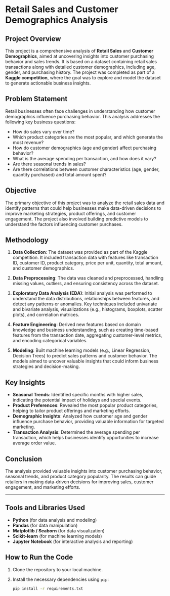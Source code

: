 # Retail Sales and Customer Demographics Analysis

## Project Overview

This project is a comprehensive analysis of **Retail Sales** and **Customer Demographics**, aimed at uncovering insights into customer purchasing behavior and sales trends. It is based on a dataset containing retail sales transactions along with detailed customer demographics, including age, gender, and purchasing history. The project was completed as part of a **Kaggle competition**, where the goal was to explore and model the dataset to generate actionable business insights.

## Problem Statement

Retail businesses often face challenges in understanding how customer demographics influence purchasing behavior. This analysis addresses the following key business questions:

- How do sales vary over time?
- Which product categories are the most popular, and which generate the most revenue?
- How do customer demographics (age and gender) affect purchasing behavior?
- What is the average spending per transaction, and how does it vary?
- Are there seasonal trends in sales?
- Are there correlations between customer characteristics (age, gender, quantity purchased) and total amount spent?

## Objective

The primary objective of this project was to analyze the retail sales data and identify patterns that could help businesses make data-driven decisions to improve marketing strategies, product offerings, and customer engagement. The project also involved building predictive models to understand the factors influencing customer purchases.

## Methodology

1. **Data Collection**: The dataset was provided as part of the Kaggle competition. It included transaction data with features like transaction ID, customer ID, product category, price per unit, quantity, total amount, and customer demographics.
  
2. **Data Preprocessing**: The data was cleaned and preprocessed, handling missing values, outliers, and ensuring consistency across the dataset.
  
3. **Exploratory Data Analysis (EDA)**: Initial analysis was performed to understand the data distributions, relationships between features, and detect any patterns or anomalies. Key techniques included univariate and bivariate analysis, visualizations (e.g., histograms, boxplots, scatter plots), and correlation matrices.

4. **Feature Engineering**: Derived new features based on domain knowledge and business understanding, such as creating time-based features from the transaction date, aggregating customer-level metrics, and encoding categorical variables.

5. **Modeling**: Built machine learning models (e.g., Linear Regression, Decision Trees) to predict sales patterns and customer behavior. The models aimed to uncover valuable insights that could inform business strategies and decision-making.

## Key Insights

- **Seasonal Trends**: Identified specific months with higher sales, indicating the potential impact of holidays and special events.
- **Product Preferences**: Revealed the most popular product categories, helping to tailor product offerings and marketing efforts.
- **Demographic Insights**: Analyzed how customer age and gender influence purchase behavior, providing valuable information for targeted marketing.
- **Transaction Analysis**: Determined the average spending per transaction, which helps businesses identify opportunities to increase average order value.

## Conclusion

The analysis provided valuable insights into customer purchasing behavior, seasonal trends, and product category popularity. The results can guide retailers in making data-driven decisions for improving sales, customer engagement, and marketing efforts.

---

## Tools and Libraries Used

- **Python** (for data analysis and modeling)
- **Pandas** (for data manipulation)
- **Matplotlib / Seaborn** (for data visualization)
- **Scikit-learn** (for machine learning models)
- **Jupyter Notebook** (for interactive analysis and reporting)

## How to Run the Code

1. Clone the repository to your local machine.
2. Install the necessary dependencies using `pip`:

   ```bash
   pip install -r requirements.txt
